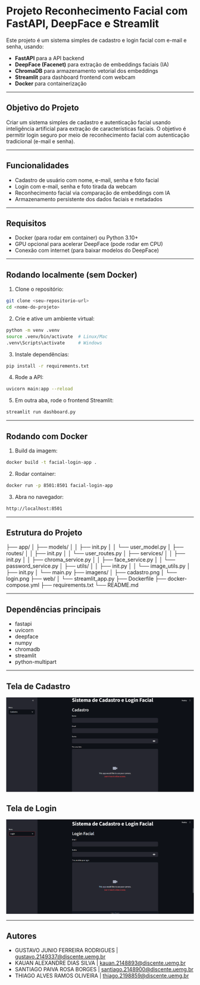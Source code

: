 # Projeto Reconhecimento Facial com FastAPI, DeepFace e Streamlit

Este projeto é um sistema simples de cadastro e login facial com e-mail e senha, usando:

- **FastAPI** para a API backend
- **DeepFace (Facenet)** para extração de embeddings faciais (IA)
- **ChromaDB** para armazenamento vetorial dos embeddings
- **Streamlit** para dashboard frontend com webcam
- **Docker** para containerização

---

## Objetivo do Projeto
Criar um sistema simples de cadastro e autenticação facial usando inteligência artificial para extração de características faciais. O objetivo é permitir login seguro por meio de reconhecimento facial com autenticação tradicional (e-mail e senha).

---

## Funcionalidades

- Cadastro de usuário com nome, e-mail, senha e foto facial
- Login com e-mail, senha e foto tirada da webcam
- Reconhecimento facial via comparação de embeddings com IA
- Armazenamento persistente dos dados faciais e metadados

---

## Requisitos

- Docker (para rodar em container) ou Python 3.10+
- GPU opcional para acelerar DeepFace (pode rodar em CPU)
- Conexão com internet (para baixar modelos do DeepFace)

---

## Rodando localmente (sem Docker)

1. Clone o repositório:

```bash
git clone <seu-repositorio-url>
cd <nome-do-projeto>
```

2. Crie e ative um ambiente virtual:

```bash
python -m venv .venv
source .venv/bin/activate  # Linux/Mac
.venv\Scripts\activate     # Windows
```

3. Instale dependências:

```bash
pip install -r requirements.txt
```

4. Rode a API:

```bash
uvicorn main:app --reload
```

5. Em outra aba, rode o frontend Streamlit:

```bash
streamlit run dashboard.py
```

---

## Rodando com Docker

1. Build da imagem:

```bash
docker build -t facial-login-app .
```

2. Rodar container:

```bash
docker run -p 8501:8501 facial-login-app
```

3. Abra no navegador:

```bash
http://localhost:8501
```

---

## Estrutura do Projeto

├── app/ 
│ ├── models/ 
│ │ ├── init.py
│ │ └── user_model.py 
│ ├── routes/ 
│ │ ├── init.py
│ │ └── user_routes.py 
│ ├── services/
│ │ ├── init.py
│ │ ├── chroma_service.py
│ │ ├── face_service.py 
│ │ └── password_service.py
│ ├── utils/
│ │ ├── init.py
│ │ └── image_utils.py 
│ ├── init.py
│ └── main.py 
├── imagens/
│ ├── cadastro.png
│ └── login.png
├── web/
│ └── streamlit_app.py
├── Dockerfile
├── docker-compose.yml
├── requirements.txt
└── README.md

---

## Dependências principais

- fastapi
- uvicorn
- deepface
- numpy
- chromadb
- streamlit
- python-multipart

---
## Tela de Cadastro
![Tela de Cadastro](imagens/cadastro.png)

## Tela de Login
![Tela de Login](imagens/login.png)

---

## Autores
- GUSTAVO JUNIO FERREIRA RODRIGUES | gustavo.2149337@discente.uemg.br
- KAUAN ALEXANDRE DIAS SILVA | kauan.2148893@discente.uemg.br
- SANTIAGO PAIVA ROSA BORGES | santiago.2148900@discente.uemg.br
- THIAGO ALVES RAMOS OLIVEIRA | thiago.2198859@discente.uemg.br
